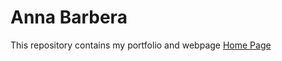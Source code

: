 # Anna Barbera
This repository contains my portfolio and webpage
[Home Page](https://a-barbera.github.io/)
